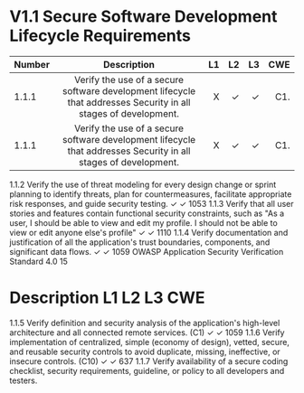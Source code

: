 
# V1.1 Secure Software Development Lifecycle Requirements


| Number       | Description     | L1    		| L2         | L3 		   | CWE		|
| :------------- | :----------: | -----------: | -----------:|-----------:| -----------:|
|  1.1.1 | Verify the use of a secure software development lifecycle that addresses Security in all stages of development.| X	 | ✓   | ✓   | C1. |
|  1.1.1 | Verify the use of a secure software development lifecycle that addresses Security in all stages of development. | X	 | ✓   | ✓   | C1. |




1.1.2 Verify the use of threat modeling for every design change or sprint planning to
identify threats, plan for countermeasures, facilitate appropriate risk responses,
and guide security testing.
✓ ✓ 1053
1.1.3 Verify that all user stories and features contain functional security constraints,
such as "As a user, I should be able to view and edit my profile. I should not be
able to view or edit anyone else's profile"
✓ ✓ 1110
1.1.4 Verify documentation and justification of all the application's trust boundaries,
components, and significant data flows.
✓ ✓ 1059
OWASP Application Security Verification Standard 4.0 15
# Description L1 L2 L3 CWE
1.1.5 Verify definition and security analysis of the application's high-level architecture
and all connected remote services. (C1)
✓ ✓ 1059
1.1.6 Verify implementation of centralized, simple (economy of design), vetted, secure,
and reusable security controls to avoid duplicate, missing, ineffective, or insecure
controls. (C10)
✓ ✓ 637
1.1.7 Verify availability of a secure coding checklist, security requirements, guideline, or
policy to all developers and testers.